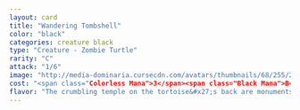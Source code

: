```yaml
---
layout: card
title: "Wandering Tombshell"
color: "black"
categories: creature black
type: "Creature - Zombie Turtle"
rarity: "C"
attack: "1/6"
image: "http://media-dominaria.cursecdn.com/avatars/thumbnails/68/255/200/283/635617163894024597.png"
cost: "<span class="Colorless Mana">3</span><span class="Black Mana">B</span>"
flavor: "The crumbling temple on the tortoise&#x27;s back are monuments to the decadence of the ancient Sultai.  Though it harkens back to the era of the khans, Silumgar allows it to walk his territory as a warning to those who would oppose him."
---
```




